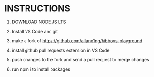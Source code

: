 # INSTRUCTIONS

 1. DOWNLOAD NODE.JS LTS 

 2. Install VS Code and git

 3. make a fork of https://github.com/allanx1ng/hibbovs-playground 

 4. install github pull requests extension in VS Code

 5. push changes to the fork and send a pull request to merge changes

 6. run npm i to install packages
